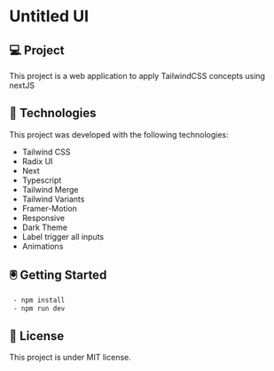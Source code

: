 # Untitled UI

## 💻 Project

This project is a web application to apply TailwindCSS concepts using nextJS

## 🚀 Technologies

This project was developed with the following technologies:

- Tailwind CSS
- Radix UI
- Next
- Typescript
- Tailwind Merge
- Tailwind Variants
- Framer-Motion
- Responsive
- Dark Theme
- Label trigger all inputs
- Animations


## 🖲️ Getting Started
```sh
 - npm install
 - npm run dev
```

## 📝 License

This project is under MIT license.

